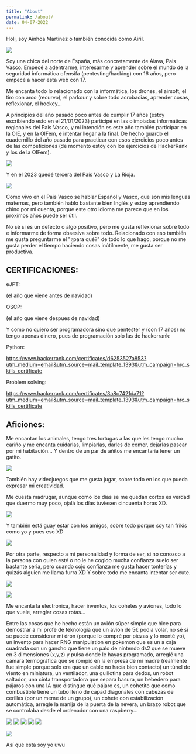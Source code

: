 ```yaml
---
title: "About"
permalink: /about/
date: 04-07-2022
---
```


Holi, soy Ainhoa Martinez o también conocida como Airil.

![](/assets/images/about/holi.jpg)

Soy una chica del norte de España, más concretamente de Álava, Pais Vasco. Empecé a adentrarme, interesarme y aprender sobre el mundo de la seguridad informática ofensifa (pentesting/hacking) con 16 años, pero empecé a hacer esta web con 17. 

Me encanta todo lo relacionado con la informática, los drones, el airsoft, el tiro con arco (recurvo), el parkour y sobre todo acrobacias, aprender cosas, reflexionar, el hockey...

A principios del año pasado poco antes de cumplir 17 años (estoy escribiendo esto en el 21/01/2023) participé en las olimpiadas informáticas regionales del Pais Vasco, y mi intención es este año también participar en la OIE, y en la OIFem, e intentar llegar a la final. De hecho guardo el cuadernillo del año pasado para practicar con esos ejercicios poco antes de las competiciones (de momento estoy con los ejercicios de HackerRank y los de la OIFem).

![](/assets/images/about/OIE.jpg)

Y en el 2023 quedé tercera del País Vasco y La Rioja.

![](/assets/images/about/oifem-diploma.jpg)

Como vivo en el Pais Vasco se hablar Español y Vasco, que son mis lenguas maternas, pero también hablo bastante bien Inglés y estoy aprendiendo chino por mi cuenta, porque este otro idioma me parece que en los proximos años puede ser útil.

No sé si es un defecto o algo positivo, pero me gusta reflexionar sobre todo e informarme de forma obsesiva sobre todo. Relacionado con eso también me gusta preguntarme el "¿para qué?" de todo lo que hago, porque no me gusta perder el tiempo  haciendo cosas inútilmente, me gusta ser productiva.

## CERTIFICACIONES:

eJPT:

(el año que viene antes de navidad)

OSCP:

(el año que viene despues de navidad)

Y como no quiero ser programadora sino que pentester y (con 17 años) no tengo apenas dinero, pues de programación solo las de hackerrank:

Python:

https://www.hackerrank.com/certificates/d6253527a853?utm_medium=email&utm_source=mail_template_1393&utm_campaign=hrc_skills_certificate


Problem solving:

https://www.hackerrank.com/certificates/3a8c7421da71?utm_medium=email&utm_source=mail_template_1393&utm_campaign=hrc_skills_certificate

## Aficiones:

Me encantan los animales, tengo tres tortugas a las que les tengo mucho cariño y me encanta cuidarlas, limpiarlas, darles de comer, dejarlas pasear por mi habitación... Y dentro de un par de añitos me encantaría tener un gatito.

![](/assets/images/about/tutel.jpg)


También hay videojuegos que me gusta jugar, sobre todo en los que pueda expresar mi creatividad.

Me cuesta madrugar, aunque como los días se me quedan cortos es verdad que duermo muy poco, ojalá los días tuviesen cincuenta horas XD.

![](/assets/images/about/dormilona.jpg)

Y también está guay estar con los amigos, sobre todo porque soy tan frikis como yo y pues eso XD

![](/assets/images/about/Insta.png)

Por otra parte, respecto a mi personalidad y forma de ser, si no conozco a la persona con quien esté o no le he cogido mucha confianza suelo ser bastante seria, pero cuando cojo confianza me gusta hacer tonterías y quizás alguien me llama furra XD Y sobre todo me encanta intentar ser cute. 

![](/assets/images/about/furra.jpg)

![](/assets/images/about/aehao.jpg)

Me encanta la electronica, hacer inventos, los cohetes y aviones, todo lo que vuele, arreglar cosas rotas...

Entre las cosas que he hecho están un avión súper simple que hice para demostrar a mi profe de teknología que un avión de 5€ podia volar, no sé si se puede considerar mi dron (porque lo compré por piezas y lo monté yo), un invento para hacer RNG manipulation en pokemon que es un a caja cuadrada con un gancho que tiene un palo de nintendo ds2 que se mueve en 3 dimensiones (x,y,z) y pulsa donde le hayas programado, arreglé una cámara termográfica que se rompió en la empresa de mi madre (realmente fue simple porque solo era que un cable no hacía bien contacto) un túnel de viento en miniatura, un ventilador, una guillotina para dedos, un robot saltador, una cinta transportadora que separa basura, un bebedero para pájaros con una IA que distingue qué pájaro es, un cohetito que como combustible tiene un tubo lleno de capad diagonales con cabezas de cerillas (por un meme de un grupo), un cohete con estabilización automática, arregle la manija de la puerta de la nevera, un brazo robot que se controlaba desde el ordenador con una raspberry...

![](/assets/images/about/avion.jpg)
![](/assets/images/about/guillotina.jpg)
![](/assets/images/about/guillotina2.jpg)
![](/assets/images/about/dron.jpg)
![](/assets/images/about/termica.jpg)

![](/assets/images/about/dormilona3.jpg)

Así que esta soy yo uwu

